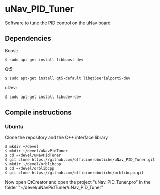 # uNav_PID_Tuner
Software to tune the PID control on the uNav board

## Dependencies
Boost:
```shell
$ sudo apt-get install libboost-dev
```

Qt5:
```shell
$ sudo apt-get install qt5-default libqt5serialport5-dev
```

uDev:
```shell
$ sudo apt-get install libudev-dev
```

## Compile instructions

### Ubuntu
Clone the repository and the C++ interface library
```shell
$ mkdir ~/devel
$ mkdir ~/devel/uNavPidTuner
$ cd ~/devel/uNavPidTuner
$ git clone https://github.com/officinerobotiche/uNav_PID_Tuner.git
$ mkdir ~/devel/orblibcpp
$ cd ~/devel/orblibcpp
$ git clone https://github.com/officinerobotiche/orblibcpp.git
```
Now open QtCreator and open the project "uNav_PID_Tuner.pro" in the folder "~/devel/uNavPidTuner/uNav_PID_Tuner" 
